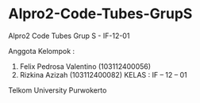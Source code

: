 # Alpro2-Code-Tubes-GrupS
Alpro2 Code Tubes Grup S - IF-12-01

Anggota Kelompok : 
1.	Felix Pedrosa Valentino (103112400056)
2.	Rizkina Azizah (103112400082)
KELAS : IF – 12 – 01

Telkom University Purwokerto 
